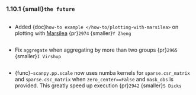 ### 1.10.1 {small}`the future`

```{rubric} Docs
```

* Added {doc}`how-to example </how-to/plotting-with-marsilea>` on plotting with [Marsilea](https://marsilea.readthedocs.io) {pr}`2974` {smaller}`Y Zheng`

```{rubric} Bug fixes
```

* Fix `aggregate` when aggregating by more than two groups {pr}`2965` {smaller}`I Virshup`


```{rubric} Performance
```
* {func}`~scanpy.pp.scale` now uses numba kernels for `sparse.csr_matrix` and `sparse.csc_matrix` when `zero_center==False` and `mask_obs` is provided. This greatly speed up execution {pr}`2942` {smaller}`S Dicks`
